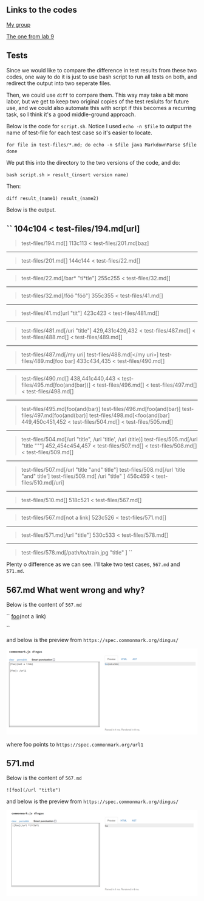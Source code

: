 ## Links to the codes

[My group](https://github.com/Aziiz0/markdown-parse-Fireflies)

[The one from lab 9](https://github.com/ucsd-cse15l-w22/markdown-parse)

## Tests
Since we would like to compare the difference in test results from these two codes, one way to do it is just to use bash script to run all tests on both, and redirect the output into two seperate files.

Then, we could use `diff` to compare them. This way may take a bit more labor, but we get to keep two original copies of the test reslults for future use, and we could also automate this with script if
this becomes a recurring task, so I think it's a good middle-ground approach.

Below is the code for `script.sh`. Notice I used `echo -n $file` to output the name of test-file for each test case so it's easier to locate.

``
for file in test-files/*.md;
do
  echo -n $file
  java MarkdownParse $file
done
``

We put this into the directory to the two versions of the code, and do:

`bash script.sh > result_(insert version name)`

Then:

`diff result_(name1) result_(name2)`

Below is the output.

``
104c104
< test-files/194.md[url]
---
> test-files/194.md[]
113c113
< test-files/201.md[baz]
---
> test-files/201.md[]
144c144
< test-files/22.md[]
---
> test-files/22.md[/bar\* "ti\*tle"]
255c255
< test-files/32.md[]
---
> test-files/32.md[/f&ouml;&ouml; "f&ouml;&ouml;"]
355c355
< test-files/41.md[]
---
> test-files/41.md[url &quot;tit&quot;]
423c423
< test-files/481.md[]
---
> test-files/481.md[/uri "title"]
429,431c429,432
< test-files/487.md[]
< test-files/488.md[]
< test-files/489.md[]
---
> test-files/487.md[/my uri]
> test-files/488.md[</my uri>]
> test-files/489.md[foo
> bar]
433c434,435
< test-files/490.md[]
---
> test-files/490.md[<foo
> bar>]
438,441c440,443
< test-files/495.md[foo(and(bar))]
< test-files/496.md[]
< test-files/497.md[]
< test-files/498.md[]
---
> test-files/495.md[foo(and(bar)]
> test-files/496.md[foo(and(bar)]
> test-files/497.md[foo\(and\(bar\)]
> test-files/498.md[<foo(and(bar]
449,450c451,452
< test-files/504.md[]
< test-files/505.md[]
---
> test-files/504.md[/url "title", /url 'title', /url (title)]
> test-files/505.md[/url "title \"&quot;"]
452,454c454,457
< test-files/507.md[]
< test-files/508.md[]
< test-files/509.md[]
---
> test-files/507.md[/url "title "and" title"]
> test-files/508.md[/url 'title "and" title']
> test-files/509.md[   /uri
>   "title"  ]
456c459
< test-files/510.md[/uri]
---
> test-files/510.md[]
518c521
< test-files/567.md[]
---
> test-files/567.md[not a link]
523c526
< test-files/571.md[]
---
> test-files/571.md[/url "title"]
530c533
< test-files/578.md[]
---
> test-files/578.md[/path/to/train.jpg  "title"   ]
``

Plenty o difference as we can see. I'll take two test cases, `567.md` and `571.md`.

## 567.md What went wrong and why?

Below is the content of `567.md`

``
[foo](not a link)

[foo]: /url1
``

and below is the preview from `https://spec.commonmark.org/dingus/`

![](/img/report5_1.png)

where foo points to `https://spec.commonmark.org/url1`

## 571.md

Below is the content of `567.md`

``
![foo](/url "title")
``

and below is the preview from `https://spec.commonmark.org/dingus/`

![](/img/report5_2.png)
